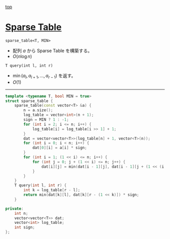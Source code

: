 [top](../README.md)

# [Sparse Table](./spt.hpp)

`sparse_table<T, MIN>`
- 配列 $a$ から Sparse Table を構築する。
- $O(n\log{n})$

`T query(int l, int r)`
- $\min(a_l, a_{l+1}, ... , a_{r-1})$ を返す。
- $O(1)$


---

```cpp
template <typename T, bool MIN = true>
struct sparse_table {
    sparse_table(const vector<T> &a) {
        n = a.size();
        log_table = vector<int>(n + 1);
        sign = MIN ? 1 : -1;
        for (int i = 2; i <= n; i++) {
            log_table[i] = log_table[i >> 1] + 1;
        }
        dat = vector<vector<T>>(log_table[n] + 1, vector<T>(n));
        for (int i = 0; i < n; i++) {
            dat[0][i] = a[i] * sign;
        }
        for (int i = 1; (1 << i) <= n; i++) {
            for (int j = 0; j + (1 << i) <= n; j++) {
                dat[i][j] = min(dat[i - 1][j], dat[i - 1][j + (1 << (i - 1))]);
            }
        }
    }
    T query(int l, int r) {
        int k = log_table[r - l];
        return min(dat[k][l], dat[k][r - (1 << k)]) * sign;
    }

private:
    int n;
    vector<vector<T>> dat;
    vector<int> log_table;
    int sign;
};
```